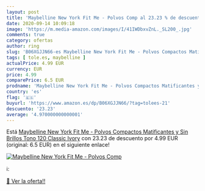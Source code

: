 ```yaml
---
layout: post
title: 'Maybelline New York Fit Me - Polvos Comp al 23.23 % de descuento'
date: 2020-09-14 10:09:18
image: 'https://m.media-amazon.com/images/I/41IWDbxvZnL._SL200_.jpg'
comments: true
category: ofertas
author: ring
slug: 'B06XGJJN66-es Maybelline New York Fit Me - Polvos Compactos Matificantes...'
tags: [ tole.es, maybelline ]
actualPrice: 4.99 EUR
currency: EUR
price: 4.99
comparePrice: 6.5 EUR
prodname: 'Maybelline New York Fit Me - Polvos Compactos Matificantes y Sin Brillos  Tono 120 Classic Ivory'
country: 'es'
flag: '🇪🇸'
buyurl: 'https://www.amazon.es/dp/B06XGJJN66/?tag=tolees-21'
descuento: '23.23'
average: '4.970000000000001'
---
```


Está [Maybelline New York Fit Me - Polvos Compactos Matificantes y Sin Brillos  Tono 120 Classic Ivory](https://www.amazon.es/dp/B06XGJJN66/?tag=tolees-21) con 23.23 de descuento por 4.99 EUR (original: 6.5 EUR) en el siguiente enlace!

[![Maybelline New York Fit Me - Polvos Comp](https://m.media-amazon.com/images/I/41IWDbxvZnL._SL200_.jpg)](https://www.amazon.es/dp/B06XGJJN66/?tag=tolees-21)

ℹ️:


[🛒 Ver la oferta!!](https://www.amazon.es/dp/B06XGJJN66/?tag=tolees-21)
